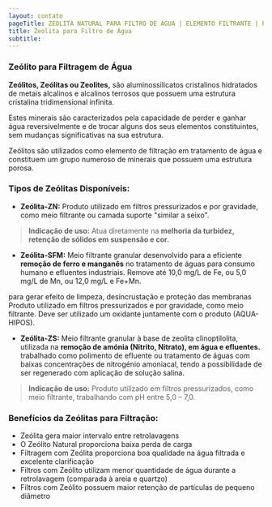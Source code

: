 ```yaml
---
layout: contato
pageTitle: ZEOLITA NATURAL PARA FILTRO DE ÁGUA | ELEMENTO FILTRANTE | PUREWATER EFLUENTES
title: Zeolita para Filtro de Água
subtitle: 
---
```


### **Zeólito para Filtragem de Água**

**Zeólitos, Zeólitas ou Zeolites,** são aluminossilicatos cristalinos hidratados de metais alcalinos e alcalinos terrosos que possuem uma estrutura cristalina tridimensional infinita.

Estes minerais são caracterizados pela capacidade de perder e ganhar água reversivelmente e de trocar alguns dos seus elementos constituintes, sem mudanças significativas na sua estrutura.

Zeólitos são utilizados como elemento de filtração em tratamento de água e constituem um grupo numeroso de minerais que possuem uma estrutura porosa.

### Tipos de Zeólitas Disponíveis:

- **Zeólita-ZN:** Produto utilizado em filtros pressurizados e por gravidade, como meio filtrante ou camada suporte "similar a seixo". 

> **Indicação de uso:** Atua diretamente na **melhoria da turbidez, retenção de sólidos em suspensão e cor.**


- **Zeólita-SFM:** Meio filtrante granular desenvolvido para a eficiente **remoção de ferro e manganês** no tratamento de águas para consumo humano e efluentes industriais. Remove até 10,0 mg/L de Fe, ou 5,0 mg/L de Mn, ou 12,0 mg/L e Fe+Mn.

para gerar efeito de limpeza, desincrustação e proteção das membranas Produto utilizado em filtros pressurizados e por gravidade, como meio filtrante. Deve ser utilizado um oxidante juntamente com o produto (AQUA-HIPOS).

- **Zeólita-ZS:** Meio filtrante granular à base de zeolita clinoptilolita, utilizada na **remoção de amónia (Nitrito, Nitrato), em água e efluentes.** trabalhado como polimento de efluente ou tratamento de águas com baixas concentrações de nitrogénio amoniacal, tendo a possibilidade de ser regenerado com aplicação de solução salina.

> **Indicação de uso:** Produto utilizado em filtros pressurizados, como meio filtrante, trabalhando com pH entre 5,0 – 7,0.

### **Benefícios da Zeólitas para Filtração:**

+ Zeólita gera maior intervalo entre retrolavagens
+ O Zeólito Natural proporciona baixa perda de carga
+ Filtragem com Zeólita proporciona boa qualidade na água filtrada e excelente clarificação
+ Filtros com Zeólito utilizam menor quantidade de água durante a retrolavagem (comparada à areia e quartzo)
+ Filtros com Zeólito possuem maior retenção de partículas de pequeno diâmetro


